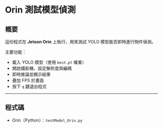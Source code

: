 # Orin 測試模型偵測

## 概要
這份程式在 **Jetson Orin** 上執行，用來測試 YOLO 模型能否即時進行物件偵測。

主要功能：
- 載入 YOLO 模型（使用 `best.pt` 權重）
- 開啟攝影機，設定解析度與編碼
- 即時推論並顯示結果
- 疊加 FPS 於畫面
- 按下 `q` 鍵退出程式

---

## 程式碼
- Orin（Python）：`testModel_Orin.py`
